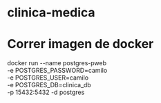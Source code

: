 # clinica-medica

# Correr imagen de docker
docker run --name postgres-pweb \
-e POSTGRES_PASSWORD=camilo \
-e POSTGRES_USER=camilo \
-e POSTGRES_DB=clinica_db \
-p 15432:5432 -d postgres